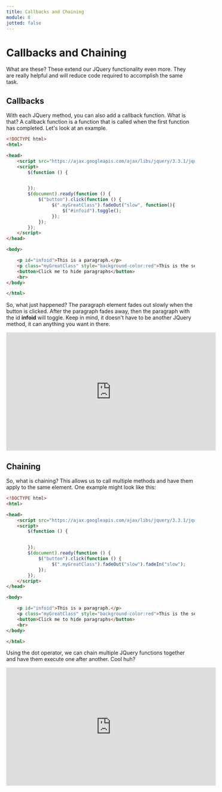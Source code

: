 ```yaml
---
title: Callbacks and Chaining
module: 8
jotted: false
---
```



# Callbacks and Chaining

What are these?  These extend our JQuery functionality even more.  They are really helpful and will reduce code required to accomplish the same task.

## Callbacks

With each JQuery method, you can also add a callback function.  What is that?  A callback function is a function that is  called when the first function has completed.  Let's look at an example.

```html
<!DOCTYPE html>
<html>

<head>
    <script src="https://ajax.googleapis.com/ajax/libs/jquery/3.3.1/jquery.min.js"></script>
    <script>
        $(function () {


        });
        $(document).ready(function () {
            $("button").click(function () {
                 $(".myGreatClass").fadeOut("slow", function(){
                     $("#infoid").toggle();
                 });
            });
        });
    </script>
</head>

<body>

    <p id="infoid">This is a paragraph.</p>
    <p class="myGreatClass" style="background-color:red">This is the second paragraph.</p>
    <button>Click me to hide paragraphs</button>
    <br>
</body>

</html>
```

So, what just happened?  The paragraph element fades out slowly when the button is clicked.  After the paragraph fades away, then the paragraph with the id **infoid** will toggle.  Keep in mind, it doesn't have to be another JQuery method, it can anything you want in there.

<iframe width="560" height="315" src="https://www.youtube.com/embed/YfoY3_36cHM" frameborder="0" allow="accelerometer; autoplay; encrypted-media; gyroscope; picture-in-picture" allowfullscreen></iframe>

## Chaining

So, what is chaining?  This allows us to call multiple methods and have them apply to the same element.  One example might look like this:

```html
<!DOCTYPE html>
<html>

<head>
    <script src="https://ajax.googleapis.com/ajax/libs/jquery/3.3.1/jquery.min.js"></script>
    <script>
        $(function () {


        });
        $(document).ready(function () {
            $("button").click(function () {
                 $(".myGreatClass").fadeOut("slow").fadeIn("slow");
            });
        });
    </script>
</head>

<body>

    <p id="infoid">This is a paragraph.</p>
    <p class="myGreatClass" style="background-color:red">This is the second paragraph.</p>
    <button>Click me to hide paragraphs</button>
    <br>
</body>

</html>
```

Using the dot operator, we can chain multiple JQuery functions together and have them execute one after another.  Cool huh?

<iframe width="560" height="315" src="https://www.youtube.com/embed/w-2W1CS8mbg" frameborder="0" allow="accelerometer; autoplay; encrypted-media; gyroscope; picture-in-picture" allowfullscreen></iframe>